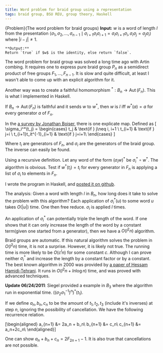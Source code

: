 ```yaml
---
title: Word problem for braid group using a representation
tags: braid group, BSU REU, group theory, Haskell
---
```


{Problem}(The word problem for braid groups)
    **Input:**
    $w$ is a word of length $l$ from the presentation $\langle \sigma_1,\sigma_2,\ldots,\sigma_{n-1} \mid  \sigma_{i+1}\sigma_i\sigma_{i+1} = \sigma_i\sigma_{i+1}\sigma_i, \sigma_i\sigma_j = \sigma_j\sigma_i \rangle$ where $|i-j|\neq 1$.
       
    **Output:**
    Return `true` if $w$ is the identity, else return `false`.

The word problem for braid group was solved a long time ago with Artin combing. It requires one to express pure braid group $P_n$ as a semidirect product of free groups $F_1,\ldots,F_{n-1}$. It is slow and quite difficult, at least I wasn't able to come up with an explicit algorithm for it.

Another way was to create a faithful homomorphism $^*: B_n \to \mathop{\mathrm{Aut}}(F_n)$. This is what I implemented in Haskell.

If $B_n \to \mathop{\mathrm{Aut}}(F_n)$ is faithful and it sends $w$ to $w^*$, then $w$ is $I$ iff $w^*(a) = a$ for every generator $a$ of $F_n$.

In the [a survey by Jonathan Boiser](http://campillos.ucmerced.edu/~jboiser/boiserMSThesis.pdf), there is one explicate map. Defined as
\[
\sigma_i^*(t_j) =
\begin{cases}
 t_j & \text{if } j\neq i, i+1 \\
 t_{i+1} & \text{if } j=i \\
 t_{i+1}t_it^{-1}_{i+1} & \text{if } j=i+1\\
\end{cases}
\]

Where $t_i$ are generators of $F_n$, and $\sigma_i$ are the generators of the braid group. The inverse can easily be found.

Using a recursive definition. Let any word of the form $(\sigma_i w)^*$ be $\sigma_i^* \circ w^*$. The algorithm is obvious. Test if $w^*(t_i) = t_i$ for every generator in $F_n$ is applying a list of $\sigma_i$ to elements in $F_n$.
 
I wrote the program in Haskell, and [posted it on github](https://gist.github.com/1041985).
<script src="https://gist.github.com/1041985.js?file=word_problem_braid_group.hs"></script>

The analysis: Given a word with length $l$ in $B_n$, how long does it take to solve the problem with this algorithm?
Each application of $\sigma_i^*(u)$ to some word $u$ takes $O(|u|)$ time. One then free reduce. $\sigma_i$ is applied $l$ times.

An application of $\sigma_i^*$ can potentially triple the length of the word. If one shows that it can only increase the length of the word by a constant term(given one started from a generator), then we have a $O(l^2 n)$ algorithm.

Braid groups are automatic. If this natural algorithm solves the problem in $O(l^2 n)$ time, it is not a surprise. However, it is likely not true. The running time is more likely to be $O(c^l n)$ for some constant $c$. Although I can prove neither $\sigma_i^*$ and increase the length by a constant factor or by a constant. The best known algorithm in 2000 was provided by [a paper of Hessam Hamidi-Tehrani](http://www.sciencedirect.com/science/article/pii/S0166864199000632). It runs in $O(l^2 n  + l n \log n)$ time, and was proved with advanced techniques.

**Update 06/24/2011**: Siegel provided a example in $B_3$ where the algorithm run in exponential time.
$((\sigma_2\sigma_1^{-1})^n)^*(t_1)$. 

If we define $a_n,b_n,c_n$ to be the amount of $t_1,t_2,t_3$ (include it's inverses) at step $n$, ignoring the possibility of cancellation. We have the following recurrence relation.

\[\begin{aligned}
a_{n+1} &= 2a_n + b_n\\
b_{n+1} &= c_n\\
c_{n+1} &= a_n+2c_n\\
\end{aligned}\]

One can show $a_n+b_n+c_n = 2F_{2n+1}-1$. It is also true that cancellations are not possible. 